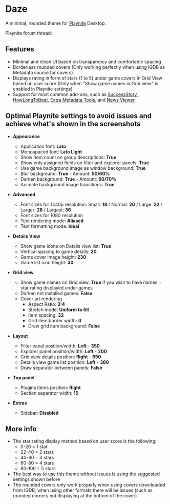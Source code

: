 # Daze
A minimal, rounded theme for [Playnite](https://github.com/JosefNemec/Playnite) Desktop.

Playnite forum thread:

## Features
- Minimal and clean UI based on transparency and comfortable spacing
- Borderless rounded covers (Only working perfectly when using IGDB as Metadata source for covers)
- Displays rating in form of stars (1 to 5) under game covers in Grid View based on user score (Only when "Show game names in Grid view" is enabled in Playnite settings)
- Support for most common add-ons, such as [SuccessStory](https://github.com/Lacro59/playnite-successstory-plugin), [HowLongToBeat](https://github.com/Lacro59/playnite-howlongtobeat-plugin), [Extra Metadata Tools](https://playnite.link/forum/thread-575.html), and [News Viewer](https://playnite.link/forum/thread-947.html)

## Optimal Playnite settings to avoid issues and achieve what's shown in the screenshots
- **Appearance**
  - Application font: **Lato**
  - Monospaced font: **Lato Light**
  - Show item count on group descriptions: **True**
  - Show only assigned fields on filter and explorer panels: **True**
  - Use game background image as window background: **True**
  - Blur background: **True** - Amount: **50/60%**
  - Darken background: **True** - Amount: **60/70%**
  - Animate background image transitions: **True**
  
- **Advanced**
  - Font sizes for 1440p resolution: Small: **18** / Normal: **20** / Large: **22** / Larger: **28** / Largest: **36**
  - Font sizes for 1080 resolution
  - Text rendering mode: **Aliased**
  - Text formatting mode: **Ideal**

- **Details View**
  - Show game icons on Details view list: **True**
  - Vertical spacing to game details: **20**
  - Game cover image height: **230**
  - Game list icon height: **30**

- **Grid view**
  - Show game names on Grid view: **True** if you wish to have names + star rating displayed under games
  - Darken not installed games: **False**
  - Cover art rendering
    - Aspect Ratio: **3:4**
    - Stretch mode: **Uniform to fill**
    - Item spacing: **32**
    - Grid item border width: **0**
    - Draw grid item background: **False**
    
- **Layout**
  - Filter panel position/width: **Left** - **350**
  - Explorer panel position/width: **Left** - **200**
  - Grid view details position: **Right** - **650**
  - Details view game list position: **Left** - **380**
  - Draw separator between panels: **False**

- **Top panel**
  - Plugins items position: **Right**
  - Section separator width: **15**

- **Extras**
  - Sidebar: **Disabled**

## More info
- The star rating display method based on user score is the following:
  - 0-20 = 1 star
  - 22-40 = 2 stars
  - 40-60 = 3 stars
  - 60-80 = 4 stars
  - 80-100 = 5 stars
- The best way to use this theme without issues is using the suggested settings shown before
- The rounded covers only work properly when using covers downloaded from IGDB, when using other formats there will be issues (such as rounded corners not displaying at the bottom of the cover)

